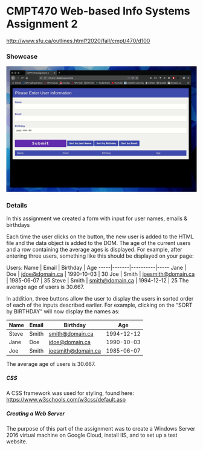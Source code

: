 # CMPT470 Web-based Info Systems Assignment 2

http://www.sfu.ca/outlines.html?2020/fall/cmpt/470/d100

### Showcase

![](demo.gif)

### Details

In this assignment we created a form with input for user names, emails & birthdays

Each time the user clicks on the button, the new user is added to the HTML file 
and the data object is added to the DOM. The age of the current users and a row
containing the average ages is displayed. For example, after entering three users,
something like this should be displayed on your page:

Users:
Name | Email | Birthday | Age
-----|-------|----------|-----
Jane | Doe | jdoe@domain.ca | 1990-10-03 | 30
Joe | Smith | joesmith@domain.ca | 1985-06-07 | 35
Steve | Smith | smith@domain.ca | 1994-12-12 | 25
The average age of users is 30.667.

In addition, three buttons allow the user to display the users in
sorted order of each of the inputs described earlier. For example, clicking on 
the “SORT by BIRTHDAY” will now display the names as:

Name | Email | Birthday | Age
-----|-------|----------|-----
Steve | Smith | smith@domain.ca | 1994-12-12 | 25
Jane | Doe | jdoe@domain.ca | 1990-10-03 | 30
Joe | Smith | joesmith@domain.ca | 1985-06-07 | 35
The average age of users is 30.667.

##### CSS

A CSS framework was used for styling, found here: 
https://www.w3schools.com/w3css/default.asp

##### Creating a Web Server

The purpose of this part of the assignment was to create a Windows Server 2016 
virtual machine on Google Cloud, install IIS, and to set up a test website.
